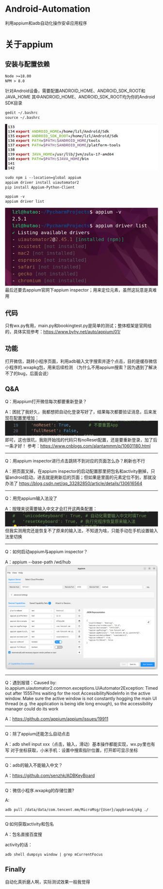 # Android-Automation
利用appium和adb自动化操作安卓应用程序

# 关于appium
## 安装与配置依赖
```
Node >=18.00
NPM > 8.0
```
针对Android设备，需要配置ANDROID_HOME、ANDROID_SDK_ROOT和JAVA_HOME
其中ANDROID_HOME、ANDROID_SDK_ROOT均为你的Android SDK目录
```
gedit ~/.bashrc
source ~/.bashrc
```

![alt text](image.png)

```
sudo npm i --location=global appium
appium driver install uiautomator2
pip install Appium-Python-Client
```
```
appium -v
appium driver list
```
![alt text](image-1.png)
最后还要去appium官网下appium inspector；用来定位元素，虽然这玩意是真难用

## 代码

只有wx.py有用，main.py和bookingtest.py是简单的测试；整体框架是官网给的，具体实现参考：https://www.byhy.net/auto/appium/01/

## 功能
打开微信，跳转小程序页面，利用adb输入文字搜索并逐个点击，目的是缓存微信小程序的.wxapkg包，用来后续检测
（为什么不用appium搜索？因为遇到了解决不了的bug，后面会说）
## Q&A

Q：用appium打开微信每次都要重新登录？

A：困扰了我好久，我都想把自动化登录写好了，结果每次都要验证消息，后来发现在配置里增加：
![alt text](image-2.png)
即可，这也很坑，我刚开始找的代码只有noReset配置，还是要重新登录，加了后一条才好！
参考：https://www.cnblogs.com/alantammm/p/10601180.html

***
Q：用appium inspector进行点击跳转不到对应的页面怎么办？刷新也不行

A：把页面叉掉，在appium inspector的启动配置那里把包名和activity删掉，只留android启动，进去就是刷新后的页面；但如果是里面的元素定位不到，那就没办法了
https://blog.csdn.net/qq_33282850/article/details/130616564

***

Q：用完appium输入法没了

A：按理来说需要输入中文才会打开这两条配置：
![alt text](image-3.png)
但我实测用完还是恢复不了原来的输入法，不知道为啥，只能手动在手机设置输入法里切换

***
Q：如何启动appium与appium inspector？

A：appium --base-path /wd/hub
![alt text](image-4.png)
***
Q：遇到报错：Caused by: io.appium.uiautomator2.common.exceptions.UiAutomator2Exception: Timed out after 15557ms waiting for the root AccessibilityNodeInfo in the active window. Make sure the active window is not constantly hogging the main UI thread (e.g. the application is being idle long enough), so the accessibility manager could do its work

A：https://github.com/appium/appium/issues/19911
***
Q：除了appium还能怎么自动点击

A：adb shell input xxx（点击，输入，滑动）基本操作都能实现，wx.py里也有写
对于坐标获取，小米手机：设置中搜索指针位置，打开即可显示坐标

***
Q：adb的输入不能输入中文？

A：https://github.com/senzhk/ADBKeyBoard

***

Q：微信小程序.wxapkg的存储位置?

A:
```
adb pull /data/data/com.tencent.mm/MicroMsg/{User}/appbrand/pkg ./
```

***
Q:如何获取activity和包名

A：包名直接百度搜

activity的话：
```
adb shell dumpsys window | grep mCurrentFocus
```

## Finally
自动化真折磨人啊，实际测试效果一般我觉得